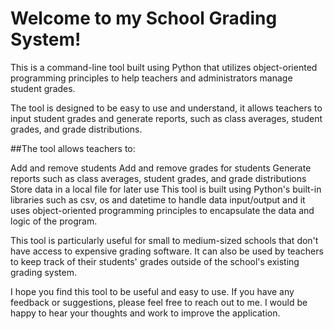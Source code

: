 # Welcome to my School Grading System! 
This is a command-line tool built using Python that utilizes object-oriented programming principles to help teachers and administrators manage student grades.

The tool is designed to be easy to use and understand, it allows teachers to input student grades and generate reports, such as class averages, student grades, and grade distributions.

##The tool allows teachers to: 

Add and remove students
Add and remove grades for students
Generate reports such as class averages, student grades, and grade distributions
Store data in a local file for later use
This tool is built using Python's built-in libraries such as csv, os and datetime to handle data input/output and it uses object-oriented programming principles to encapsulate the data and logic of the program.

This tool is particularly useful for small to medium-sized schools that don't have access to expensive grading software. It can also be used by teachers to keep track of their students' grades outside of the school's existing grading system.

I hope you find this tool to be useful and easy to use. If you have any feedback or suggestions, please feel free to reach out to me. I would be happy to hear your thoughts and work to improve the application.
